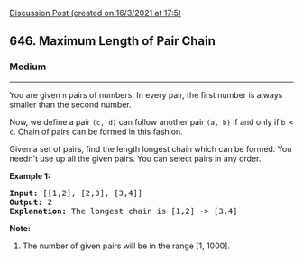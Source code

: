 [Discussion Post (created on 16/3/2021 at 17:5)](https://leetcode.com/problems/maximum-length-of-pair-chain/solution/)  
<h2>646. Maximum Length of Pair Chain</h2><h3>Medium</h3><hr><div><p>
You are given <code>n</code> pairs of numbers. In every pair, the first number is always smaller than the second number.
</p>

<p>
Now, we define a pair <code>(c, d)</code> can follow another pair <code>(a, b)</code> if and only if <code>b &lt; c</code>. Chain of pairs can be formed in this fashion. 
</p>

<p>
Given a set of pairs, find the length longest chain which can be formed. You needn't use up all the given pairs. You can select pairs in any order.
</p>


<p><b>Example 1:</b><br>
</p><pre><b>Input:</b> [[1,2], [2,3], [3,4]]
<b>Output:</b> 2
<b>Explanation:</b> The longest chain is [1,2] -&gt; [3,4]
</pre>
<p></p>

<p><b>Note:</b><br>
</p><ol>
<li>The number of given pairs will be in the range [1, 1000].</li>
</ol>
<p></p></div>